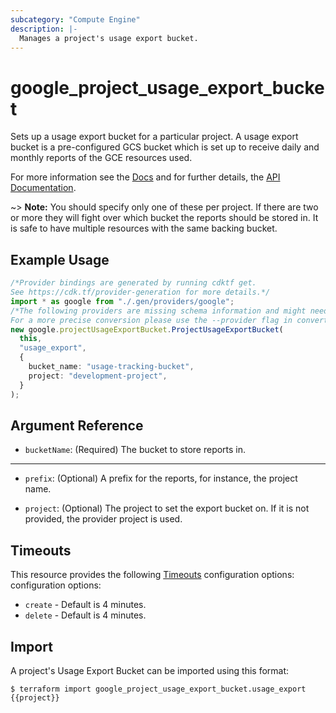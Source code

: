 ```yaml
---
subcategory: "Compute Engine"
description: |-
  Manages a project's usage export bucket.
---
```


# google\_project\_usage\_export\_bucket

Sets up a usage export bucket for a particular project.  A usage export bucket
is a pre-configured GCS bucket which is set up to receive daily and monthly
reports of the GCE resources used.

For more information see the [Docs](https://cloud.google.com/compute/docs/usage-export)
and for further details, the
[API Documentation](https://cloud.google.com/compute/docs/reference/rest/beta/projects/setUsageExportBucket).

\~> **Note:** You should specify only one of these per project.  If there are two or more
they will fight over which bucket the reports should be stored in.  It is
safe to have multiple resources with the same backing bucket.

## Example Usage

```typescript
/*Provider bindings are generated by running cdktf get.
See https://cdk.tf/provider-generation for more details.*/
import * as google from "./.gen/providers/google";
/*The following providers are missing schema information and might need manual adjustments to synthesize correctly: google.
For a more precise conversion please use the --provider flag in convert.*/
new google.projectUsageExportBucket.ProjectUsageExportBucket(
  this,
  "usage_export",
  {
    bucket_name: "usage-tracking-bucket",
    project: "development-project",
  }
);

```

## Argument Reference

* `bucketName`: (Required) The bucket to store reports in.

***

*   `prefix`: (Optional) A prefix for the reports, for instance, the project name.

*   `project`: (Optional) The project to set the export bucket on. If it is not provided, the provider project is used.

## Timeouts

This resource provides the following
[Timeouts](https://developer.hashicorp.com/terraform/plugin/sdkv2/resources/retries-and-customizable-timeouts) configuration options: configuration options:

* `create` - Default is 4 minutes.
* `delete` - Default is 4 minutes.

## Import

A project's Usage Export Bucket can be imported using this format:

```console
$ terraform import google_project_usage_export_bucket.usage_export {{project}}
```
